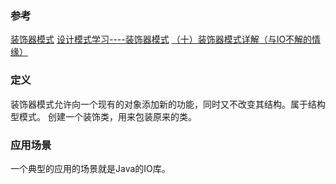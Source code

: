 ### 参考

[装饰器模式](http://www.runoob.com/design-pattern/decorator-pattern.html)
[设计模式学习----装饰器模式](http://www.cnblogs.com/octobershiner/archive/2011/11/04/2236730.html)
[（十）装饰器模式详解（与IO不解的情缘）](http://blog.csdn.net/zuoxiaolong8810/article/details/9123533)

### 定义

装饰器模式允许向一个现有的对象添加新的功能，同时又不改变其结构。属于结构型模式。
创建一个装饰类，用来包装原来的类。

### 应用场景

一个典型的应用的场景就是Java的IO库。

